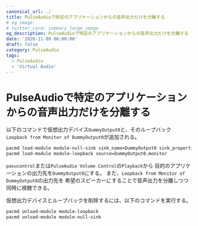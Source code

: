 ```yaml
---
canonical_url: ./
title: PulseAudioで特定のアプリケーションからの音声出力だけを分離する
# og_image:
# twitter_card: summary_large_image
og_description: PulseAudioで特定のアプリケーションからの音声出力だけを分離する
date: '2020-11-09 06:00:00'
draft: false
category: PulseAudio
tags:
  - PulseAudio
  - 'Virtual Audio'
---
```


# PulseAudioで特定のアプリケーションからの音声出力だけを分離する

以下のコマンドで仮想出力デバイス`DummyOutput0`と、そのループバック`Loopback from Monitor of DummyOutput0`が追加される。

```bash
pacmd load-module module-null-sink sink_name=DummyOutput0 sink_properties=device.description=DummyOutput0
pacmd load-module module-loopback source=DummyOutput0.monitor
```

`pavucontrol`または`PulseAudio Volume Control`の`Playback`から
目的のアプリケーションの出力先を`DummyOutput0`にする。
また、`Loopback from Monitor of DummyOutput0`の出力先を
希望のスピーカーにすることで音声出力を分離しつつ同時に視聴できる。

仮想出力デバイスとループバックを削除するには、以下のコマンドを実行する。

```bash
pacmd unload-module module-loopback
pacmd unload-module module-null-sink
```
